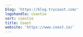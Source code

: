 ```yaml
---
blog: 'https://blog.trycoast.com/'
logohandle: coastio
sort: coastio
title: Coast
website: 'https://www.coast.io/'
---
```

